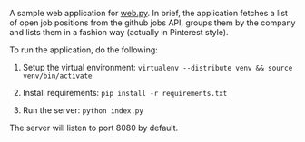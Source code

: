 A sample web application for [web.py](http://webpy.org). In brief, the application fetches a list of open job positions from the github jobs API, groups them by the company and lists them in a fashion way (actually in Pinterest style).

To run the application, do the following:

1. Setup the virtual environment:
`virtualenv --distribute venv && source venv/bin/activate`

2. Install requirements:
`pip install -r requirements.txt`

3. Run the server:
`python index.py`

The server will listen to port 8080 by default.

